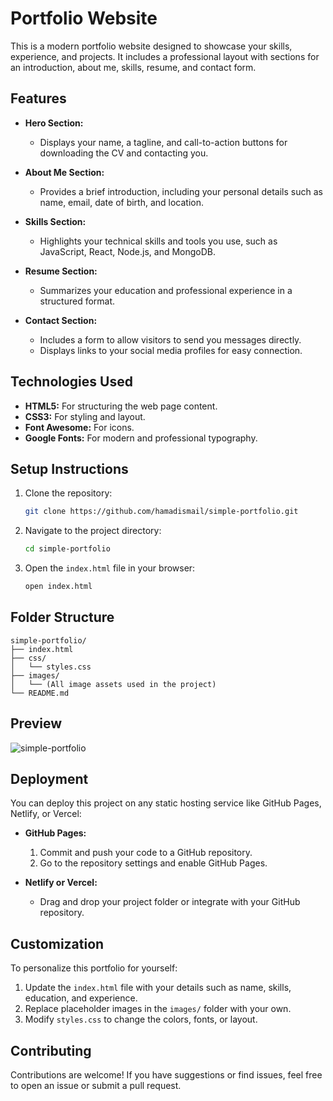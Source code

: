 # Portfolio Website

This is a modern portfolio website designed to showcase your skills, experience, and projects. It includes a professional layout with sections for an introduction, about me, skills, resume, and contact form.

## Features

- **Hero Section:**

  - Displays your name, a tagline, and call-to-action buttons for downloading the CV and contacting you.

- **About Me Section:**

  - Provides a brief introduction, including your personal details such as name, email, date of birth, and location.

- **Skills Section:**

  - Highlights your technical skills and tools you use, such as JavaScript, React, Node.js, and MongoDB.

- **Resume Section:**

  - Summarizes your education and professional experience in a structured format.

- **Contact Section:**
  - Includes a form to allow visitors to send you messages directly.
  - Displays links to your social media profiles for easy connection.

## Technologies Used

- **HTML5:** For structuring the web page content.
- **CSS3:** For styling and layout.
- **Font Awesome:** For icons.
- **Google Fonts:** For modern and professional typography.

## Setup Instructions

1. Clone the repository:

   ```bash
   git clone https://github.com/hamadismail/simple-portfolio.git
   ```

2. Navigate to the project directory:

   ```bash
   cd simple-portfolio
   ```

3. Open the `index.html` file in your browser:
   ```bash
   open index.html
   ```

## Folder Structure

```
simple-portfolio/
├── index.html
├── css/
│   └── styles.css
├── images/
│   └── (All image assets used in the project)
└── README.md
```

## Preview

![simple-portfolio](https://github.com/user-attachments/assets/45b20c01-463c-44fb-91d4-ccc9014095e3)

## Deployment

You can deploy this project on any static hosting service like GitHub Pages, Netlify, or Vercel:

- **GitHub Pages:**

  1. Commit and push your code to a GitHub repository.
  2. Go to the repository settings and enable GitHub Pages.

- **Netlify or Vercel:**
  - Drag and drop your project folder or integrate with your GitHub repository.

## Customization

To personalize this portfolio for yourself:

1. Update the `index.html` file with your details such as name, skills, education, and experience.
2. Replace placeholder images in the `images/` folder with your own.
3. Modify `styles.css` to change the colors, fonts, or layout.

## Contributing

Contributions are welcome! If you have suggestions or find issues, feel free to open an issue or submit a pull request.
